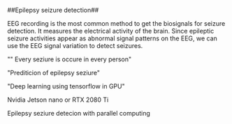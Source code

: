 ##Epilepsy seizure detection##

EEG recording is the most common method to get the biosignals for seizure detection. It measures the electrical activity of the brain. Since epileptic seizure activities appear as abnormal signal patterns on the EEG, we can use the EEG signal variation to detect seizures.

"" Every seziure is occure in every person"

"Prediticion of epilepsy seziure"

"Deep learning using tensorflow in GPU"

Nvidia Jetson nano or RTX 2080 Ti

Epilepsy seziure detecion with parallel computing
